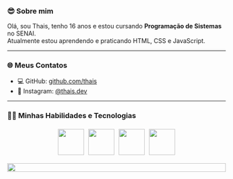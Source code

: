 ### 😎 **Sobre mim**  
Olá, sou Thais, tenho 16 anos e estou cursando **Programação de Sistemas** no SENAI.  
Atualmente estou aprendendo e praticando HTML, CSS e JavaScript.

---

### 🌐 **Meus Contatos**

- 💻 GitHub: [github.com/thais](https://github.com/thaisemoura-spec)  
- 📱 Instagram: [@thais.dev](https://instagram.com/thaisemanuelledemoura)

---

### 🧑‍💻 **Minhas Habilidades e Tecnologias**

<div style="display: flex; flex-wrap: wrap; justify-content: center;">

  <img src="https://techstack-generator.vercel.app/github-icon.svg" width="60" style="margin: 5px;">
  <img src="https://www.vectorlogo.zone/logos/w3_html5/w3_html5-icon.svg" width="60" style="margin: 5px;">
  <img src="https://www.vectorlogo.zone/logos/w3_css/w3_css-official.svg" width="60" style="margin: 5px;">
  <img src="https://techstack-generator.vercel.app/js-icon.svg" width="60" style="margin: 5px;">

</div>

<p align="center">
  <img src="https://i.imgur.com/dBaSKWF.gif" height="20" width="100%">
</p>
